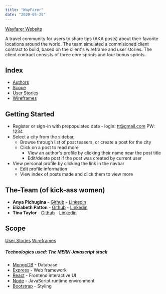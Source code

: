 ```yaml
---
title: "WayFarer"
date: "2020-05-25"
---
```


[Wayfarer Website](https://sheltered-thicket-24218.herokuapp.com/)

A travel community for users to share tips (AKA posts) about their favorite locations around the world. The team simulated a commisioned client contract to build, based on the client's wireframe and user stories. The client contract consists of three core sprints and four bonus sprints.

## Index

- [Authors](#The-Team)
- [Scope](#scope)
- [User Stories](./user-stories.md)
- [Wireframes](./wireframes.png)

## Getting Started

- Register or sign-in with prepopulated data - login: tt@gmail.com PW: 1234
- Select a city from the sidebar,
  - Browse through list of post teasers, or create a post for the city
  - Click on a post to read more
    - View an author's profile by clicking their name near the post title
    - Edit/delete post if the post was created by current user
- View personal profile by clicking the link in the navbar
  - Edit profile information
  - View index of posts made and click them to view more

## The-Team (of kick-ass women)

- **Anya Pichugina** - [Github](https://github.com/anya-pich) - [Linkedin](https://www.linkedin.com/in/anna-pich/)
- **Elizabeth Patton** - [Github](https://github.com/eapatton) - [Linkedin](https://www.linkedin.com/in/elizabeth-a-patton/)
- **Tina Taylor** - [Github](https://github.com/longevitytina) - [Linkedin](https://www.linkedin.com/in/tina-taylor-codes/)

## Scope

[User Stories](./user-stories.md)
[Wireframes](./wireframes.png)

##### Technologies used: The MERN Javascript stack

- [MongoDB](https://www.mongodb.com/) - Database
- [Express](https://expressjs.com/) - Web framework
- [React](https://reactjs.org/) - Frontend interactive UI
- [Node](https://getbootstrap.com) - JavaScript runtime environment
- [Bootstrap](https://getbootstrap.com) - Styling

